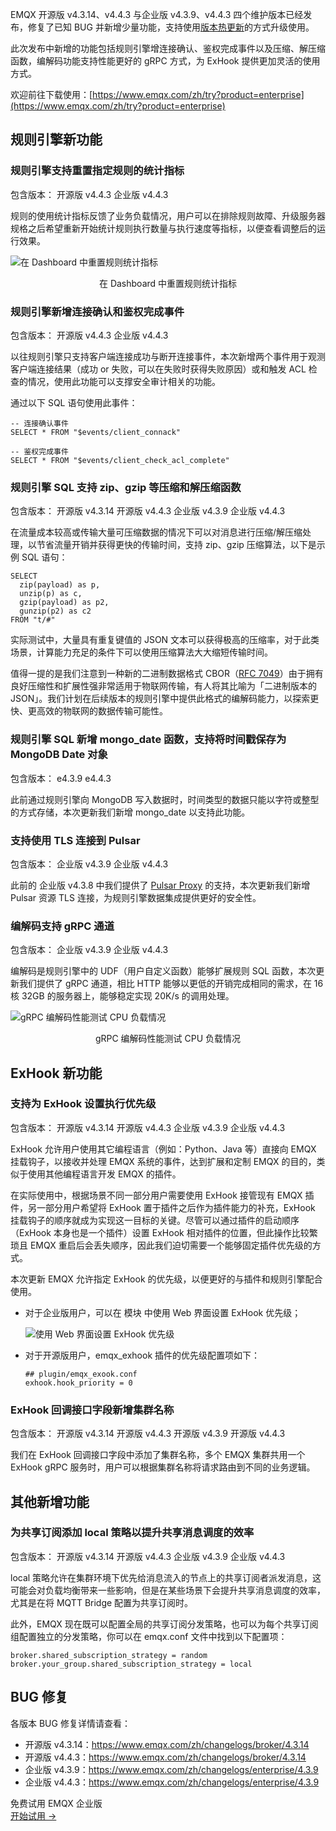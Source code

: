 EMQX 开源版 v4.3.14、v4.4.3 与企业版 v4.3.9、v4.4.3 四个维护版本已经发布，修复了已知 BUG 并新增少量功能，支持使用[版本热更新](https://www.emqx.io/docs/zh/v4.4/advanced/relup.html)的方式升级使用。

此次发布中新增的功能包括规则引擎增连接确认、鉴权完成事件以及压缩、解压缩函数，编解码功能支持性能更好的 gRPC 方式，为 ExHook 提供更加灵活的使用方式。

欢迎前往下载使用：[https://www.emqx.com/zh/try?product=enterprise](https://www.emqx.com/zh/try?product=enterprise)

## 规则引擎新功能

### 规则引擎支持重置指定规则的统计指标

包含版本： 开源版 v4.4.3 企业版 v4.4.3

规则的使用统计指标反馈了业务负载情况，用户可以在排除规则故障、升级服务器规格之后希望重新开始统计规则执行数量与执行速度等指标，以便查看调整后的运行效果。

![在 Dashboard 中重置规则统计指标](https://static.emqx.net/images/b580154abf7a6f889a3761908c3713b4.png)

<center>在 Dashboard 中重置规则统计指标</center>

### 规则引擎新增连接确认和鉴权完成事件

包含版本： 开源版 v4.4.3 企业版 v4.4.3

以往规则引擎只支持客户端连接成功与断开连接事件，本次新增两个事件用于观测客户端连接结果（成功 or 失败，可以在失败时获得失败原因）或和触发 ACL 检查的情况，使用此功能可以支撑安全审计相关的功能。

通过以下 SQL 语句使用此事件：

```
-- 连接确认事件
SELECT * FROM "$events/client_connack"

-- 鉴权完成事件
SELECT * FROM "$events/client_check_acl_complete"
```

### 规则引擎 SQL 支持 zip、gzip 等压缩和解压缩函数

包含版本： 开源版 v4.3.14 开源版 v4.4.3 企业版 v4.3.9 企业版 v4.4.3

在流量成本较高或传输大量可压缩数据的情况下可以对消息进行压缩/解压缩处理，以节省流量开销并获得更快的传输时间，支持 zip、gzip 压缩算法，以下是示例 SQL 语句：

```
SELECT 
  zip(payload) as p,
  unzip(p) as c,
  gzip(payload) as p2,
  gunzip(p2) as c2
FROM "t/#"
```

实际测试中，大量具有重复键值的 JSON 文本可以获得极高的压缩率，对于此类场景，计算能力充足的条件下可以使用压缩算法大大缩短传输时间。

值得一提的是我们注意到一种新的二进制数据格式 CBOR（[RFC 7049](https://datatracker.ietf.org/doc/html/rfc7049)）由于拥有良好压缩性和扩展性强非常适用于物联网传输，有人将其比喻为「二进制版本的 JSON」。我们计划在后续版本的规则引擎中提供此格式的编解码能力，以探索更快、更高效的物联网的数据传输可能性。

### 规则引擎 SQL 新增 mongo_date 函数，支持将时间戳保存为 MongoDB Date 对象

包含版本： e4.3.9 e4.4.3

此前通过规则引擎向 MongoDB 写入数据时，时间类型的数据只能以字符或整型的方式存储，本次更新我们新增 mongo_date 以支持此功能。

### 支持使用 TLS 连接到 Pulsar

包含版本： 企业版 v4.3.9 企业版 v4.4.3

此前的 企业版 v4.3.8 中我们提供了 [Pulsar Proxy](https://pulsar.apache.org/docs/en/administration-proxy/) 的支持，本次更新我们新增 Pulsar 资源 TLS 连接，为规则引擎数据集成提供更好的安全性。

### 编解码支持 gRPC 通道

包含版本： 企业版 v4.3.9 企业版 v4.4.3

编解码是规则引擎中的 UDF（用户自定义函数）能够扩展规则 SQL 函数，本次更新我们提供了 gRPC 通道，相比 HTTP 能够以更低的开销完成相同的需求，在 16 核 32GB 的服务器上，能够稳定实现 20K/s 的调用处理。

![gRPC 编解码性能测试 CPU 负载情况](https://static.emqx.net/images/ebf05f5c8619d6e30d1ea5b85e0b7918.png)

<center>gRPC 编解码性能测试 CPU 负载情况</center>

## ExHook 新功能

### 支持为 ExHook 设置执行优先级

包含版本： 开源版 v4.3.14 开源版 v4.4.3 企业版 v4.3.9 企业版 v4.4.3

ExHook 允许用户使用其它编程语言（例如：Python、Java 等）直接向 EMQX 挂载钩子，以接收并处理 EMQX 系统的事件，达到扩展和定制 EMQX 的目的，类似于使用其他编程语言开发 EMQX 的插件。

在实际使用中，根据场景不同一部分用户需要使用 ExHook 接管现有 EMQX 插件，另一部分用户希望将 ExHook 置于插件之后作为插件能力的补充，ExHook 挂载钩子的顺序就成为实现这一目标的关键。尽管可以通过插件的启动顺序（ExHook 本身也是一个插件）设置 ExHook 相对插件的位置，但此操作比较繁琐且 EMQX 重启后会丢失顺序，因此我们迫切需要一个能够固定插件优先级的方式。

本次更新 EMQX 允许指定 ExHook 的优先级，以便更好的与插件和规则引擎配合使用。

- 对于企业版用户，可以在 模块 中使用 Web 界面设置 ExHook 优先级；

  ![使用 Web 界面设置 ExHook 优先级](https://static.emqx.net/images/fe86ca9b49c4c125c2deb73919b7ec07.png)

- 对于开源版用户，emqx_exhook 插件的优先级配置项如下：

   ```
   ## plugin/emqx_exook.conf
   exhook.hook_priority = 0
   ```

### ExHook 回调接口字段新增集群名称

包含版本： 开源版 v4.3.14 开源版 v4.4.3 开源版 v4.3.9 开源版 v4.4.3

我们在 ExHook 回调接口字段中添加了集群名称，多个 EMQX 集群共用一个 ExHook gRPC 服务时，用户可以根据集群名称将请求路由到不同的业务逻辑。

## 其他新增功能

### 为共享订阅添加 local 策略以提升共享消息调度的效率

包含版本： 开源版 v4.3.14 开源版 v4.4.3 企业版 v4.3.9 企业版 v4.4.3

local 策略允许在集群环境下优先给消息流入的节点上的共享订阅者派发消息，这可能会对负载均衡带来一些影响，但是在某些场景下会提升共享消息调度的效率，尤其是在将 MQTT Bridge 配置为共享订阅时。

此外，EMQX 现在既可以配置全局的共享订阅分发策略，也可以为每个共享订阅组配置独立的分发策略，你可以在 emqx.conf 文件中找到以下配置项：

```
broker.shared_subscription_strategy = random
broker.your_group.shared_subscription_strategy = local
```

## BUG 修复

各版本 BUG 修复详情请查看：

- 开源版 v4.3.14：https://www.emqx.com/zh/changelogs/broker/4.3.14
- 开源版 v4.4.3：https://www.emqx.com/zh/changelogs/broker/4.3.14
- 企业版 v4.3.9：https://www.emqx.com/zh/changelogs/enterprise/4.3.9
- 企业版 v4.4.3：https://www.emqx.com/zh/changelogs/enterprise/4.3.9


<section class="promotion">
    <div>
        免费试用 EMQX 企业版
    </div>
    <a href="https://www.emqx.com/zh/try?product=enterprise" class="button is-gradient px-5">开始试用 →</a >
</section>
